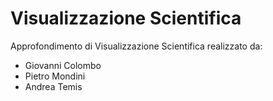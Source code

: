# Visualizzazione Scientifica

Approfondimento di Visualizzazione Scientifica realizzato da:

- Giovanni Colombo
- Pietro Mondini
- Andrea Temis